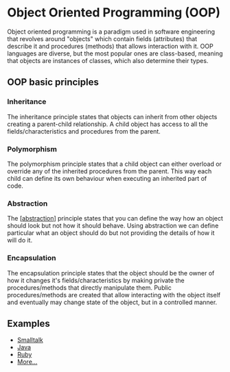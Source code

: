 # Object Oriented Programming (OOP)

Object oriented programming is a paradigm used in software engineering that revolves around "objects" which contain fields (attributes) that describe it and procedures (methods) that allows interaction with it. OOP languages are diverse, but the most popular ones are class-based, meaning that objects are instances of classes, which also determine their types.

## OOP basic principles

### Inheritance

The inheritance principle states that objects can inherit from other objects creating a parent-child relationship. A child object has access to all the fields/characteristics and procedures from the parent.

### Polymorphism

The polymorphism principle states that a child object can either overload or override any of the inherited procedures from the parent. This way each child can define its own behaviour when executing an inherited part of code.

### Abstraction

The [[abstraction]] principle states that you can define the way how an object should look but not how it should behave. Using abstraction we can define particular what an object should do but not providing the details of how it will do it.

### Encapsulation

The encapsulation principle states that the object should be the owner of how it changes it's fields/characteristics by making private the procedures/methods that directly manipulate them. Public procedures/methods are created that allow interacting with the object itself and eventually may change state of the object, but in a controlled manner.

## Examples

- [Smalltalk](https://en.wikipedia.org/wiki/Smalltalk)
- [Java](<https://en.wikipedia.org/wiki/Java_(programming_language)>)
- [Ruby](<https://en.wikipedia.org/wiki/Ruby_(programming_language)>)
- [More...](https://en.wikipedia.org/wiki/List_of_object-oriented_programming_languages)

[//begin]: # "Autogenerated link references for markdown compatibility"
[abstraction]: abstraction "Abstraction"
[//end]: # "Autogenerated link references"
